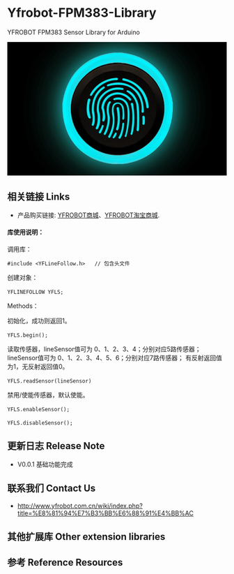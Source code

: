 # Yfrobot-FPM383-Library
YFROBOT FPM383 Sensor Library for Arduino

![](./assets/Fingerprint_Identification_Sensor.png)

## 相关链接 Links

* 产品购买链接: [YFROBOT商城](https://www.yfrobot.com/)、[YFROBOT淘宝商城](https://yfrobot.taobao.com/).

#### 库使用说明：
调用库：

`#include <YFLineFollow.h>   // 包含头文件`

创建对象：

`YFLINEFOLLOW YFLS;`

Methods：

初始化，成功则返回1。

`YFLS.begin();`

读取传感器，lineSensor值可为 0、1、2、3、4；分别对应5路传感器；lineSensor值可为 0、1、2、3、4、5、6；分别对应7路传感器；
有反射返回值为1，无反射返回值0。

`YFLS.readSensor(lineSensor)`

禁用/使能传感器，默认使能。

`YFLS.enableSensor();`

`YFLS.disableSensor();`


## 更新日志 Release Note
* V0.0.1  基础功能完成

## 联系我们 Contact Us
* http://www.yfrobot.com.cn/wiki/index.php?title=%E8%81%94%E7%B3%BB%E6%88%91%E4%BB%AC

## 其他扩展库 Other extension libraries

## 参考 Reference Resources